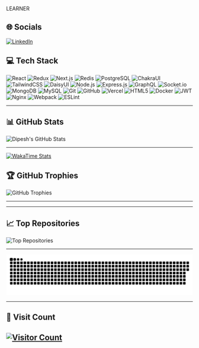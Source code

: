LEARNER
## 🌐 Socials

[![LinkedIn](https://img.shields.io/badge/LinkedIn-%230077B5.svg?logo=linkedin&logoColor=white)](https://www.linkedin.com/in/dipesh-devkota-180b05253/)  


## 💻 Tech Stack

  ![React](https://img.shields.io/badge/react-%2320232a.svg?style=for-the-badge&logo=react&logoColor=%2361DAFB)
  ![Redux](https://img.shields.io/badge/redux-%23593d88.svg?style=for-the-badge&logo=redux&logoColor=white)
  ![Next.js](https://img.shields.io/badge/Next-black?style=for-the-badge&logo=next.js&logoColor=white)
   ![Redis](https://img.shields.io/badge/redis-%23DC382D.svg?style=for-the-badge&logo=redis&logoColor=white)
    ![PostgreSQL](https://img.shields.io/badge/PostgreSQL-%23316192.svg?style=for-the-badge&logo=postgresql&logoColor=white)
  ![ChakraUI](https://img.shields.io/badge/chakra-%234ED1C5.svg?style=for-the-badge&logo=chakraui&logoColor=white)
  ![TailwindCSS](https://img.shields.io/badge/tailwindcss-%2338B2AC.svg?style=for-the-badge&logo=tailwind-css&logoColor=white)
  ![DaisyUI](https://img.shields.io/badge/daisyui-5A0EF8?style=for-the-badge&logo=daisyui&logoColor=white)
  ![Node.js](https://img.shields.io/badge/node.js-6DA55F?style=for-the-badge&logo=node.js&logoColor=white)
  ![Express.js](https://img.shields.io/badge/express.js-%23404d59.svg?style=for-the-badge&logo=express&logoColor=%2361DAFB)
  ![GraphQL](https://img.shields.io/badge/GraphQL-%23E10098.svg?style=for-the-badge&logo=graphql&logoColor=white)
  ![Socket.io](https://img.shields.io/badge/Socket.io-black?style=for-the-badge&logo=socket.io&badgeColor=010101)
  ![MongoDB](https://img.shields.io/badge/MongoDB-%234ea94b.svg?style=for-the-badge&logo=mongodb&logoColor=white)
  ![MySQL](https://img.shields.io/badge/mysql-4479A1.svg?style=for-the-badge&logo=mysql&logoColor=white)
  ![Git](https://img.shields.io/badge/git-%23F05033.svg?style=for-the-badge&logo=git&logoColor=white)
  ![GitHub](https://img.shields.io/badge/github-%23121011.svg?style=for-the-badge&logo=github&logoColor=white)
  ![Vercel](https://img.shields.io/badge/vercel-%23000000.svg?style=for-the-badge&logo=vercel&logoColor=white)
  ![HTML5](https://img.shields.io/badge/html5-%23E34F26.svg?style=for-the-badge&logo=html5&logoColor=white)
  ![Docker](https://img.shields.io/badge/docker-%230db7ed.svg?style=for-the-badge&logo=docker&logoColor=white)
  ![JWT](https://img.shields.io/badge/JWT-black?style=for-the-badge&logo=JSON%20web%20tokens)
  ![Nginx](https://img.shields.io/badge/nginx-%23009639.svg?style=for-the-badge&logo=nginx&logoColor=white)
  ![Webpack](https://img.shields.io/badge/webpack-%238DD6F9.svg?style=for-the-badge&logo=webpack&logoColor=black)
  ![ESLint](https://img.shields.io/badge/ESLint-%234B32C3.svg?style=for-the-badge&logo=eslint&logoColor=white)

---

## 📊 GitHub Stats

![Dipesh's GitHub Stats](https://github-readme-stats.vercel.app/api?username=DipeshDevkota&theme=dark&hide_border=true&include_all_commits=true&count_private=true)

---
[![WakaTime Stats](https://github-readme-stats.vercel.app/api/wakatime?username=Dipesh_D&theme=radical&langs_count=8)](https://wakatime.com/@Dipesh_D)




## 🏆 GitHub Trophies

![GitHub Trophies](https://github-profile-trophy.vercel.app/?username=DipeshDevkota&theme=radical&no-frame=false&no-bg=true&margin-w=4)

---

---

## 📈 Top Repositories

![Top Repositories](https://github-contributor-stats.vercel.app/api?username=DipeshDevkota&limit=5&theme=dark&combine_all_yearly_contributions=true)

---



![Snake Gif](https://raw.githubusercontent.com/DipeshDevkota/DipeshDevkota/output/github-snake.svg)

---
## 💬 Visit Count

[![Visitor Count](https://komarev.com/ghpvc/?username=DipeshDevkota&color=brightgreen)](https://github.com/DipeshDevkota)
--

